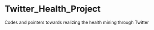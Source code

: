 Twitter_Health_Project
======================

Codes and pointers towards realizing the health mining through Twitter
